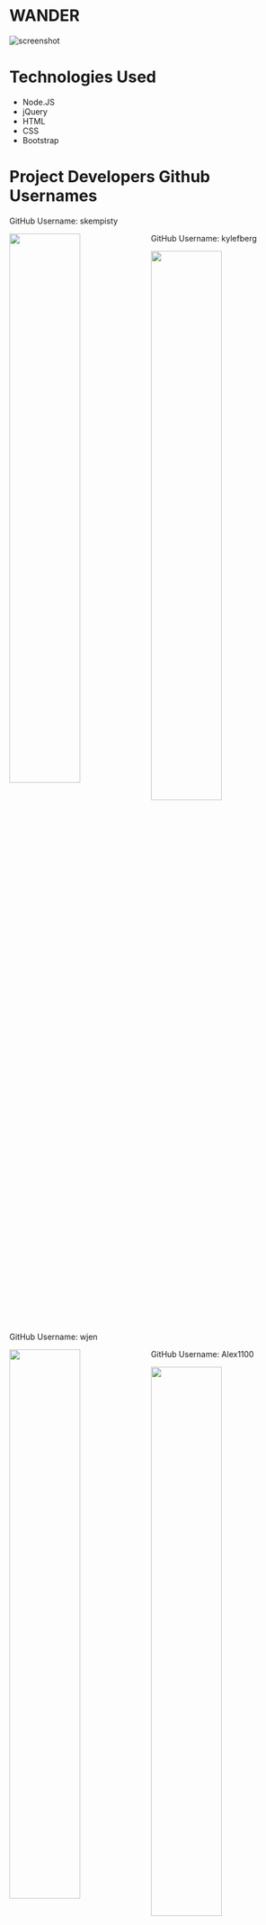 # WANDER
![screenshot](public/images/wander_logo.png)


# Technologies Used
- Node.JS
- jQuery
- HTML
- CSS
- Bootstrap

# Project Developers Github Usernames
<span style="display: block">
    <p>GitHub Username: skempisty</p>
    <img style="float: left;display: inline-block; width: 50%; height: 50%" src="public/images/stephen.png">
    <p>GitHub Username: kylefberg</p>
    <img style="float: right; display: inline-block; width: 50%; height: 50%" src="public/images/kyle.png">
</span>
<span style="display: block">
    <p>GitHub Username: wjen</p>
    <img style="float: left; display: inline-block; width: 50%; height: 50%" src="public/images/wen.png">
    <p>GitHub Username: Alex1100</p>
    <img style="float: right; display: inline-block; width: 50%; height: 50%" src="public/images/alex.png">
</span>
# Design
